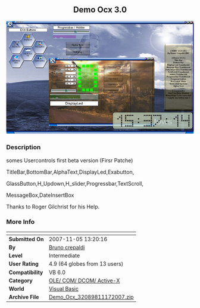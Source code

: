 ﻿<div align="center">

## Demo Ocx 3\.0

<img src="PIC2007115946243484.jpg">
</div>

### Description

somes Usercontrols first beta version (Firsr Patche)

TitleBar,BottomBar,AlphaText,DisplayLed,Exabutton,

GlassButton,H_Updown,H_slider,Progressbar,TextScroll,

MessageBox,DateInsertBox

Thanks to Roger Gilchrist for his Help.
 
### More Info
 


<span>             |<span>
---                |---
**Submitted On**   |2007-11-05 13:20:16
**By**             |[Bruno crepaldi](https://github.com/Planet-Source-Code/PSCIndex/blob/master/ByAuthor/bruno-crepaldi.md)
**Level**          |Intermediate
**User Rating**    |4.9 (64 globes from 13 users)
**Compatibility**  |VB 6\.0
**Category**       |[OLE/ COM/ DCOM/ Active\-X](https://github.com/Planet-Source-Code/PSCIndex/blob/master/ByCategory/ole-com-dcom-active-x__1-29.md)
**World**          |[Visual Basic](https://github.com/Planet-Source-Code/PSCIndex/blob/master/ByWorld/visual-basic.md)
**Archive File**   |[Demo\_Ocx\_32089811172007\.zip](https://github.com/Planet-Source-Code/bruno-crepaldi-demo-ocx-3-0__1-69584/archive/master.zip)








